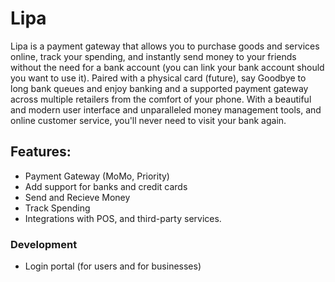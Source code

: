 # Lipa

Lipa is a payment gateway that allows you to purchase goods and services online, track your spending, and instantly send money to your friends without the need for a bank account (you can link your bank account should you want to use it). Paired with a physical card (future), say Goodbye to long bank queues and enjoy banking and a supported payment gateway across multiple retailers from the comfort of your phone. With a beautiful and modern user interface and unparalleled money management tools, and online customer service, you'll never need to visit your bank again.

## Features:
- Payment Gateway (MoMo, Priority)
- Add support for banks and credit cards
- Send and Recieve Money
- Track Spending
- Integrations with POS, and third-party services.

### Development
- Login portal (for users and for businesses)
